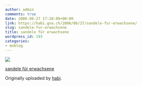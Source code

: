 ```yaml
---
author: admin
comments: true
date: 2006-06-27 17:28:09+00:00
link: https://habi.gna.ch/2006/06/27/sandele-fur-erwachsene/
slug: sandele-fur-erwachsene
title: sandele für erwachsene
wordpress_id: 193
categories:
- moblog
---
```



 [![](https://static.flickr.com/65/176402252_8f8d92c8b9_m.jpg)](https://www.flickr.com/photos/habi/176402252/)
   

 
  [sandele für erwachsene](https://www.flickr.com/photos/habi/176402252/)
    

  Originally uploaded by [habi](https://www.flickr.com/people/habi/).
 




  

